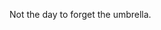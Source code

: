 <!--
id: 749052249
link: http://kevinisom.info/post/749052249/not-the-day-to-forget-the-umbrella
slug: not-the-day-to-forget-the-umbrella
date: Tue Jun 29 2010 21:26:57 GMT+1200 (NZST)
raw: {"blog_name":"kevinisom","id":749052249,"post_url":"http://kevinisom.info/post/749052249/not-the-day-to-forget-the-umbrella","slug":"not-the-day-to-forget-the-umbrella","type":"text","date":"2010-06-29 09:26:57 GMT","timestamp":1277803617,"state":"published","format":"html","reblog_key":"vLtpI3Uj","tags":[],"short_url":"http://tmblr.co/Zw68YyifQ5P","highlighted":[],"feed_item":"http://twitter.com/kev_nz/statuses/17309519202","from_feed_id":"650289","note_count":0,"title":null,"body":"<p>Not the day to forget the umbrella.</p>"}
publish: 2010-06-029
tags: 
title: null
-->


Not the day to forget the umbrella.


